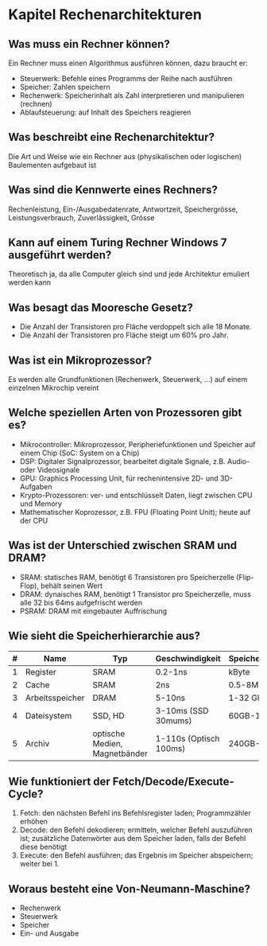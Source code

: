 # Kapitel Rechenarchitekturen

## Was muss ein Rechner können?
Ein Rechner muss einen Algorithmus ausführen können, dazu braucht er:

* Steuerwerk: Befehle eines Programms der Reihe nach ausführen
* Speicher: Zahlen speichern
* Rechenwerk: Speicherinhalt als Zahl interpretieren und manipulieren (rechnen)
* Ablaufsteuerung: auf Inhalt des Speichers reagieren

## Was beschreibt eine Rechenarchitektur?
Die Art und Weise wie ein Rechner aus (physikalischen oder logischen) Baulementen aufgebaut ist

## Was sind die Kennwerte eines Rechners?
Rechenleistung, Ein-/Ausgabedatenrate, Antwortzeit, Speichergrösse, Leistungsverbrauch, Zuverlässigkeit, Grösse

## Kann auf einem Turing Rechner Windows 7 ausgeführt werden?
Theoretisch ja, da alle Computer gleich sind und jede Architektur emuliert werden kann

## Was besagt das Mooresche Gesetz?
* Die Anzahl der Transistoren pro Fläche verdoppelt sich alle 18 Monate.
* Die Anzahl der Transistoren pro Fläche steigt um 60% pro Jahr.

## Was ist ein Mikroprozessor?
Es werden alle Grundfunktionen (Rechenwerk, Steuerwerk, ...) auf einem einzelnen Mikrochip vereint

## Welche speziellen Arten von Prozessoren gibt es?
* Mikrocontroller: Mikroprozessor, Peripheriefunktionen und Speicher auf einem Chip (SoC: System on a Chip)
* DSP: Digitaler Signalprozessor, bearbeitet digitale Signale, z.B. Audio- oder Videosignale
* GPU: Graphics Processing Unit, für rechenintensive 2D- und 3D-Aufgaben
* Krypto-Prozessoren: ver- und entschlüsselt Daten, liegt zwischen CPU und Memory
* Mathematischer Koprozessor, z.B. FPU (Floating Point Unit); heute auf der CPU

## Was ist der Unterschied zwischen SRAM und DRAM?
* SRAM: statisches RAM, benötigt 6 Transistoren pro Speicherzelle (Flip-Flop), behält seinen Wert
* DRAM: dynaisches RAM, benötigt 1 Transistor pro Speicherzelle, muss alle 32 bis 64ms aufgefrischt werden
* PSRAM: DRAM mit eingebauter Auffrischung

## Wie sieht die Speicherhierarchie aus?
| # | Name            | Typ                           | Geschwindigkeit        | Speichergrösse |
|---|-----------------|-------------------------------|------------------------|----------------|
| 1 | Register        | SRAM                          | 0.2-1ns                | kByte          |
| 2 | Cache           | SRAM                          | 2ns                    | 0.5-8MB        |
| 3 | Arbeitsspeicher | DRAM                          | 5-10ns                 | 1-32 GB        |
| 4 | Dateisystem     | SSD, HD                       | 3-10ms (SSD 30mums)    | 60GB-10TB      |
| 5 | Archiv          | optische Medien, Magnetbänder | 1-110s (Optisch 100ms) | 240GB-5TB      |

## Wie funktioniert der Fetch/Decode/Execute-Cycle?
1. Fetch: den nächsten Befehl ins Befehlsregister laden; Programmzähler erhöhen
2. Decode: den Befehl dekodieren; ermitteln, welcher Befehl auszuführen ist; zusätzliche Datenwörter aus dem Speicher laden, falls der Befehl diese benötigt
3. Execute: den Befehl ausführen; das Ergebnis im Speicher abspeichern; weiter bei 1.

## Woraus besteht eine Von-Neumann-Maschine?
* Rechenwerk
* Steuerwerk
* Speicher
* Ein- und Ausgabe

